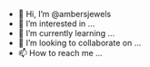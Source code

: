 - 👋 Hi, I’m @ambersjewels
- 👀 I’m interested in ...
- 🌱 I’m currently learning ...
- 💞️ I’m looking to collaborate on ...
- 📫 How to reach me ...

<!---
ambersjewels/ambersjewels is a ✨ special ✨ repository because its `README.md` (this file) appears on your GitHub profile.
You can click the Preview link to take a look at your changes.
--->
